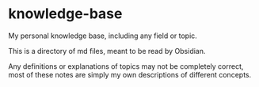 # knowledge-base
My personal knowledge base, including any field or topic.

This is a directory of md files, meant to be read by Obsidian.

Any definitions or explanations of topics may not be completely correct, 
most of these notes are simply my own descriptions of different concepts.
